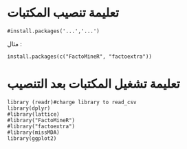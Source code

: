 # تعليمة تنصيب المكتبات
```
#install.packages('...','...')
```
مثال :
```
install.packages(c("FactoMineR", "factoextra"))
```
# تعليمة تشغيل المكتبات بعد التنصيب
```
library (readr)#charge library to read_csv
library(dplyr)
#library(lattice)
#library("FactoMineR")
#library("factoextra")
#library(missMDA)
library(ggplot2)
```
